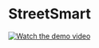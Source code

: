 # StreetSmart
[![Watch the demo video](https://img.youtube.com/vi/your_video_id/0.jpg)](https://youtu.be/w1j6FtyK9QE)
